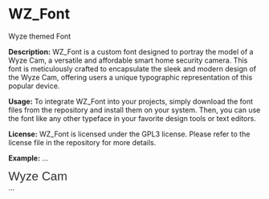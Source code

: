 # WZ_Font
Wyze themed Font

**Description:**
WZ_Font is a custom font designed to portray the model of a Wyze Cam, a versatile and affordable smart home security camera. 
This font is meticulously crafted to encapsulate the sleek and modern design of the Wyze Cam, offering users a unique typographic representation of this popular device.

**Usage:**
To integrate WZ_Font into your projects, simply download the font files from the repository and install them on your system. Then, you can use the font like any other typeface in your favorite design tools or text editors.

**License:**
WZ_Font is licensed under the GPL3 license. Please refer to the license file in the repository for more details.

**Example:**
...
<link rel="stylesheet" type="text/css" href="path/to/WZ_Font.css">
<style>
  .wyze-camera {
    font-family: 'WZ_Font', sans-serif;
    font-size: 24px;
    color: #333;
  }
</style>
<div class="wyze-camera">Wyze Cam</div>
...
